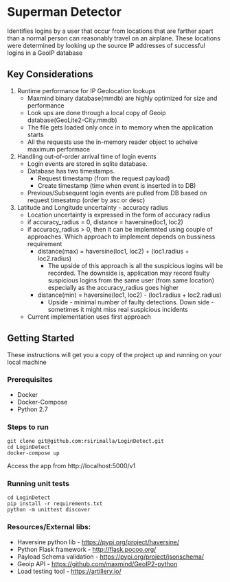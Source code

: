 # Superman Detector

Identifies logins by a user that occur from locations that are farther apart than a normal person can reasonably travel on an airplane. These locations were determined by looking up the source IP addresses of successful logins in a GeoIP database

## Key Considerations

1. Runtime performance for IP Geolocation lookups
    - Maxmind binary database(mmdb) are highly optimized for size and performance
    - Look ups are done through a local copy of Geoip database(GeoLite2-City.mmdb)
    - The file gets loaded only once in to memory when the application starts
    - All the requests use the in-memory reader object to acheive maximum performace
2. Handling out-of-order arrival time of login events
    - Login events are stored in sqlite database.
    - Database has two timestamps. 
        - Request timestamp (from the request payload)
        - Create timestamp (time when event is inserted in to DB)
    - Previous/Subsequent login events are pulled from DB based on request timesatmp (order by asc or desc)
3. Latitude and Longitude uncertainty - accuracy radius
    - Location uncertainty is expressed in the form of accuracy radius
    - if accuracy_radius = 0, distance = haversine(loc1, loc2)
    - if accuracy_radius > 0, then it can be implemnted using couple of approaches. Which approach to implement depends on bussiness requirement
        - distance(max) = haversine(loc1, loc2) + (loc1.radius + loc2.radius)
            - The upside of this approach is all the suspicious logins will be recorded. The downside is, application may record faulty suspicious logins from the same user (from same location) especially as the accuracy_radius goes higher
        - distance(min) = haversine(loc1, loc2) - (loc1.radius + loc2.radius)
            - Upside - minimal number of faulty detections. Down side - sometimes it might miss real suspicious incidents                
    - Current implementation uses first approach


## Getting Started

These instructions will get you a copy of the project up and running on your local machine

### Prerequisites

- Docker
- Docker-Compose
- Python 2.7

### Steps to run
```
git clone git@github.com:rsirimalla/LoginDetect.git
cd LoginDetect
docker-compose up
```
Access the app from http://localhost:5000/v1

### Running unit tests
```
cd LoginDetect
pip install -r requirements.txt
python -m unittest discover
```

### Resources/External libs:
 - Haversine python lib - https://pypi.org/project/haversine/
 - Python Flask framework - http://flask.pocoo.org/
 - Payload Schema validation - https://pypi.org/project/jsonschema/
 - Geoip API - https://github.com/maxmind/GeoIP2-python
 - Load testing tool - https://artillery.io/

